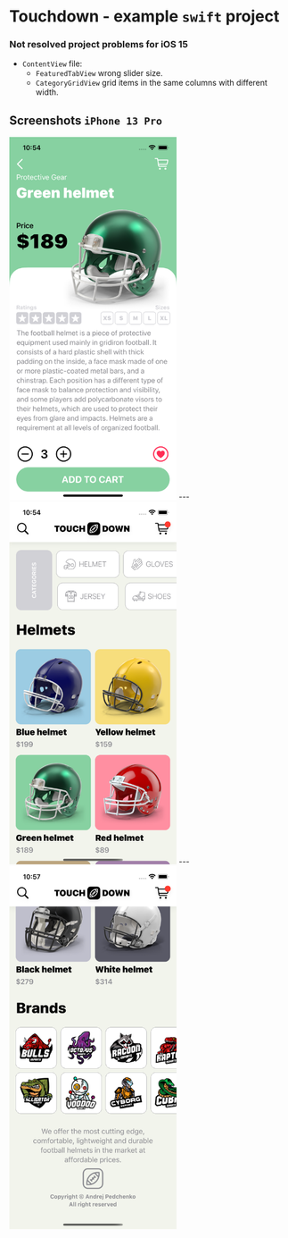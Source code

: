 # Touchdown - example `swift` project

### Not resolved project problems for iOS 15
* `ContentView` file:
  * `FeaturedTabView` wrong slider size.
  * `CategoryGridView` grid items in the same columns with different width.

## Screenshots `iPhone 13 Pro`
<img src="readme-images/iPhone-13-pro-detail-view.png" width="300">
---
<img src="readme-images/iPhone-13-pro-home-1.png" width="300">
---
<img src="readme-images/iPhone-13-pro-home-2.png" width="300">
